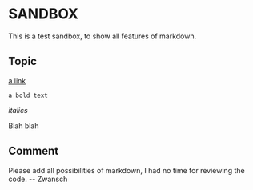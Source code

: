 SANDBOX
=========
This is a test sandbox, to show all features of markdown.

Topic
-----
[a link](http://suckless.org)

	a bold text

*italics*

Blah blah


Comment
-----
Please add all possibilities of markdown, I had no time for reviewing the code. -- Zwansch

